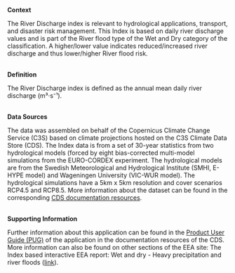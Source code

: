 <br />**Context**

The River Discharge index is relevant to hydrological applications, transport, and disaster risk management.
This Index is based on daily river discharge values and is part of the River flood type of the Wet and Dry category of the classification.
A higher/lower value indicates reduced/increased river discharge and thus lower/higher River flood risk.

<br />**Definition**

The River Discharge index is defined as the annual mean daily river discharge (m³⋅s⁻¹).

<br />**Data Sources**

The data was assembled on behalf of the Copernicus Climate Change Service (C3S) based on climate projections hosted on the C3S Climate Data Store (CDS). The Index data is from a set of 30-year statistics from two hydrological models (forced by eight bias-corrected multi-model simulations from the EURO-CORDEX experiment. The hydrological models are from the Swedish Meteorological and Hydrological Institute (SMHI, E-HYPE model) and Wageningen University (VIC-WUR model). The hydrological simulations have a 5km x 5km resolution and cover scenarios RCP4.5 and RCP8.5. More information about the dataset can be found in the corresponding [CDS documentation resources](https://cds.climate.copernicus.eu/cdsapp#!/dataset/sis-hydrology-variables-derived-projections).

<br />**Supporting Information**

Further information about this application can be found in the [Product User Guide (PUG)](https://datastore.copernicus-climate.eu/documents/ecde/16b-ecde-app-river-discharge-v1.0.pdf) of the application in the documentation resources of the CDS.
More information can also be found on other sections of the EEA site:
The Index based interactive EEA report: Wet and dry - Heavy precipitation and river floods ([link](https://www.eea.europa.eu/publications/europes-changing-climate-hazards-1/wet-and-dry-1/wet-and-dry-heavy)).
